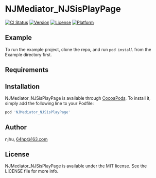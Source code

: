 # NJMediator_NJSisPlayPage

[![CI Status](https://img.shields.io/travis/njhu/NJMediator_NJSisPlayPage.svg?style=flat)](https://travis-ci.org/njhu/NJMediator_NJSisPlayPage)
[![Version](https://img.shields.io/cocoapods/v/NJMediator_NJSisPlayPage.svg?style=flat)](https://cocoapods.org/pods/NJMediator_NJSisPlayPage)
[![License](https://img.shields.io/cocoapods/l/NJMediator_NJSisPlayPage.svg?style=flat)](https://cocoapods.org/pods/NJMediator_NJSisPlayPage)
[![Platform](https://img.shields.io/cocoapods/p/NJMediator_NJSisPlayPage.svg?style=flat)](https://cocoapods.org/pods/NJMediator_NJSisPlayPage)

## Example

To run the example project, clone the repo, and run `pod install` from the Example directory first.

## Requirements

## Installation

NJMediator_NJSisPlayPage is available through [CocoaPods](https://cocoapods.org). To install
it, simply add the following line to your Podfile:

```ruby
pod 'NJMediator_NJSisPlayPage'
```

## Author

njhu, 64hp@163.com

## License

NJMediator_NJSisPlayPage is available under the MIT license. See the LICENSE file for more info.
